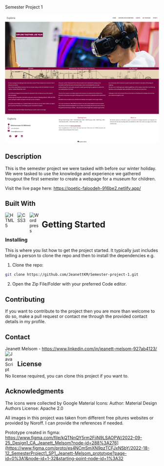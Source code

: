 Semester Project 1

![image](/Screenshot%202023-06-11%20at%2019-35-02%20Exploria%20Home.png)

## Description

This is the semester project we were tasked with before our winter holiday. We were tasked to use the knowledge and experience we gathered trougout the first  semester to create a webpage for a museum for children.

Visit the live page here: https://poetic-faloodeh-916be2.netlify.app/

## Built With

<img align="left" alt="HTML5" width="30px" style="padding-right:10px;" src="https://cdn.jsdelivr.net/gh/devicons/devicon/icons/html5/html5-plain-wordmark.svg"/>
          
<img align="left" alt="CSS3" width="30px" style="padding-right:10px;" src="https://cdn.jsdelivr.net/gh/devicons/devicon/icons/css3/css3-plain-wordmark.svg"/>

<img align="left" alt="Wordpress" width="30px" style="padding-right:10px;" src="https://cdn.jsdelivr.net/gh/devicons/devicon/icons/wordpress/wordpress-original.svg"/>

# Getting Started

### Installing

This is where you list how to get the project started. It typically just includes telling a person to clone the repo and then to install the dependencies e.g.

1. Clone the repo:

```bash
git clone https://github.com/JeanettKM/Semester-project-1.git
```

2. Open the Zip File/Folder with your preferred Code editor.

## Contributing

If you want to contribute to the project then you are more than welcome to do so, make a pull request or contact me through the provided contact details in my profile. 

## Contact

Jeanett Melsom - https://www.linkedin.com/in/jeanett-melsom-927ab4123/ 
            <img align="left" alt="JavaScript" width="30px" style="padding-right:10px;" src="https://cdn.jsdelivr.net/gh/devicons/devicon/icons/linkedin/linkedin-original.svg" />

## License

No license required, you can clone this project if you want to. 


## Acknowledgments

The icons were collected by Google Material Icons:
Author:
Material Design Authors
License:
Apache 2.0

All images in this project was taken from different free pitures websites or provided by Noroff.
I can provide the references if needed.

Prototype created in figma: https://www.figma.com/file/kQTNnQY5rm2FjiN9LSAOPW/2022-09-25_Design1_CA_Jeanett_Melsom?node-id=288%3A276](https://www.figma.com/proto/es4NCmSmXN9pzTCFJxNSbY/2022-18-12_SemesterProject1_SP1_Jeanett-Melsom_prototype?page-id=0%3A1&node-id=1-32&starting-point-node-id=1%3A32
